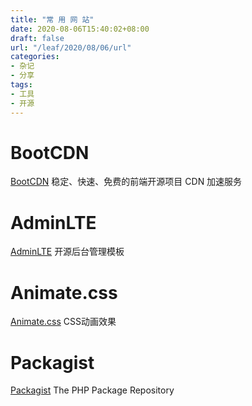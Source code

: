 ```yaml
---
title: "常 用 网 站"
date: 2020-08-06T15:40:02+08:00
draft: false
url: "/leaf/2020/08/06/url"
categories: 
- 杂记
- 分享
tags: 
- 工具
- 开源
---
```

# BootCDN
[BootCDN](https://www.bootcdn.cn/)  稳定、快速、免费的前端开源项目 CDN 加速服务
# AdminLTE
[AdminLTE](http://adminlte.io/) 开源后台管理模板
# Animate.css
[Animate.css](https://animate.style/)   CSS动画效果
# Packagist
[Packagist](https://packagist.org/)   The PHP Package Repository

